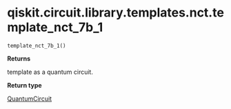 # qiskit.circuit.library.templates.nct.template\_nct\_7b\_1

<span id="undefined" />

`template_nct_7b_1()`

**Returns**

template as a quantum circuit.

**Return type**

[QuantumCircuit](qiskit.circuit.QuantumCircuit#qiskit.circuit.QuantumCircuit "qiskit.circuit.QuantumCircuit")
